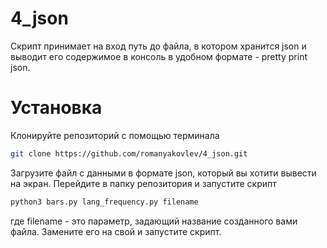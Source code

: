 # 4_json

Скрипт принимает на вход путь до файла, в котором хранится json и выводит его содержимое в консоль в удобном формате - pretty print json.

# Установка

Клонируйте репозиторий с помощью терминала
```sh
git clone https://github.com/romanyakovlev/4_json.git
```

Загрузите файл с данными в формате json, который вы хотити вывести на экран. Перейдите в папку репозитория и запустите скрипт

```sh
python3 bars.py lang_frequency.py filename
```
где filename - это параметр, задающий название созданного вами файла. Замените его на свой и запустите скрипт.
